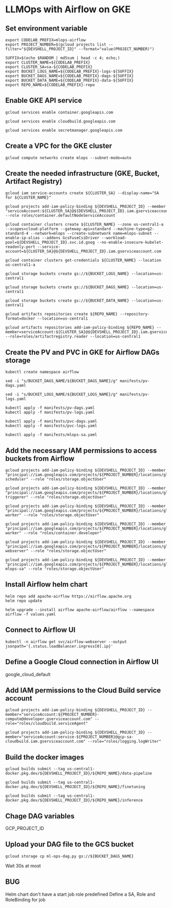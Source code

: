 # LLMOps with Airflow on GKE

## Set environment variable
```
export CODELAB_PREFIX=mlops-airflow
export PROJECT_NUMBER=$(gcloud projects list --filter="${DEVSHELL_PROJECT_ID}" --format="value(PROJECT_NUMBER)")

SUFFIX=$(echo $RANDOM | md5sum | head -c 4; echo;)
export CLUSTER_NAME=${CODELAB_PREFIX}
export CLUSTER_SA=sa-${CODELAB_PREFIX}
export BUCKET_LOGS_NAME=${CODELAB_PREFIX}-logs-${SUFFIX}
export BUCKET_DAGS_NAME=${CODELAB_PREFIX}-dags-${SUFFIX}
export BUCKET_DATA_NAME=${CODELAB_PREFIX}-data-${SUFFIX}
export REPO_NAME=${CODELAB_PREFIX}-repo
```

## Enable GKE API service
```
gcloud services enable container.googleapis.com
```

```
gcloud services enable cloudbuild.googleapis.com
```

```
gcloud services enable secretmanager.googleapis.com
```
## Create a VPC for the GKE cluster
```
gcloud compute networks create mlops --subnet-mode=auto
```

## Create the needed infrastructure (GKE, Bucket, Artifact Registry)
```
gcloud iam service-accounts create ${CLUSTER_SA} --display-name="SA for ${CLUSTER_NAME}"
```

```
gcloud projects add-iam-policy-binding ${DEVSHELL_PROJECT_ID} --member "serviceAccount:${CLUSTER_SA}@${DEVSHELL_PROJECT_ID}.iam.gserviceaccount.com" --role roles/container.defaultNodeServiceAccount
```

```
gcloud container clusters create ${CLUSTER_NAME} --zone us-central1-a --scopes=cloud-platform --gateway-api=standard --machine-type=g2-standard-4 --network=mlops --create-subnetwork name=mlops-subnet --enable-ip-alias --addons GcsFuseCsiDriver --workload-pool=${DEVSHELL_PROJECT_ID}.svc.id.goog --no-enable-insecure-kubelet-readonly-port --service-account=${CLUSTER_SA}@${DEVSHELL_PROJECT_ID}.iam.gserviceaccount.com
```

```
gcloud container clusters get-credentials ${CLUSTER_NAME} --location us-central1-a
```

```
gcloud storage buckets create gs://${BUCKET_LOGS_NAME} --location=us-central1
```

```
gcloud storage buckets create gs://${BUCKET_DAGS_NAME} --location=us-central1
```

```
gcloud storage buckets create gs://${BUCKET_DATA_NAME} --location=us-central1
```

```
gcloud artifacts repositories create ${REPO_NAME} --repository-format=docker --location=us-central1
```

```
gcloud artifacts repositories add-iam-policy-binding ${REPO_NAME} --member=serviceAccount:${CLUSTER_SA}@${DEVSHELL_PROJECT_ID}.iam.gserviceaccount.com --role=roles/artifactregistry.reader --location=us-central1
```

## Create the PV and PVC in GKE for Airflow DAGs storage
```
kubectl create namespace airflow
```

```
sed -i "s/BUCKET_DAGS_NAME/${BUCKET_DAGS_NAME}/g" manifests/pv-dags.yaml
```

```
sed -i "s/BUCKET_LOGS_NAME/${BUCKET_LOGS_NAME}/g" manifests/pv-logs.yaml
```

```
kubectl apply -f manifests/pv-dags.yaml
kubectl apply -f manifests/pv-logs.yaml
```

```
kubectl apply -f manifests/pvc-dags.yaml
kubectl apply -f manifests/pvc-logs.yaml
```

```
kubectl apply -f manifests/mlops-sa.yaml
```

## Add the necessary IAM permissions to access buckets from Airflow
```
gcloud projects add-iam-policy-binding ${DEVSHELL_PROJECT_ID} --member "principal://iam.googleapis.com/projects/${PROJECT_NUMBER}/locations/global/workloadIdentityPools/${DEVSHELL_PROJECT_ID}.svc.id.goog/subject/ns/airflow/sa/airflow-scheduler" --role "roles/storage.objectUser"
```

```
gcloud projects add-iam-policy-binding ${DEVSHELL_PROJECT_ID} --member "principal://iam.googleapis.com/projects/${PROJECT_NUMBER}/locations/global/workloadIdentityPools/${DEVSHELL_PROJECT_ID}.svc.id.goog/subject/ns/airflow/sa/airflow-triggerer" --role "roles/storage.objectUser"
```

```
gcloud projects add-iam-policy-binding ${DEVSHELL_PROJECT_ID} --member "principal://iam.googleapis.com/projects/${PROJECT_NUMBER}/locations/global/workloadIdentityPools/${DEVSHELL_PROJECT_ID}.svc.id.goog/subject/ns/airflow/sa/airflow-worker" --role "roles/storage.objectUser"
```

```
gcloud projects add-iam-policy-binding ${DEVSHELL_PROJECT_ID} --member "principal://iam.googleapis.com/projects/${PROJECT_NUMBER}/locations/global/workloadIdentityPools/${DEVSHELL_PROJECT_ID}.svc.id.goog/subject/ns/airflow/sa/airflow-worker" --role "roles/container.developer"
```

```
gcloud projects add-iam-policy-binding ${DEVSHELL_PROJECT_ID} --member "principal://iam.googleapis.com/projects/${PROJECT_NUMBER}/locations/global/workloadIdentityPools/${DEVSHELL_PROJECT_ID}.svc.id.goog/subject/ns/airflow/sa/airflow-webserver" --role "roles/storage.objectUser"
```

```
gcloud projects add-iam-policy-binding ${DEVSHELL_PROJECT_ID} --member "principal://iam.googleapis.com/projects/${PROJECT_NUMBER}/locations/global/workloadIdentityPools/${DEVSHELL_PROJECT_ID}.svc.id.goog/subject/ns/airflow/sa/airflow-mlops-sa" --role "roles/storage.objectUser"
```
## Install Airflow helm chart
```
helm repo add apache-airflow https://airflow.apache.org
helm repo update
```

```
helm upgrade --install airflow apache-airflow/airflow --namespace airflow -f values.yaml
```

## Connect to Airflow UI
```
kubectl -n airflow get svc/airflow-webserver --output jsonpath='{.status.loadBalancer.ingress[0].ip}'
```

## Define a Google Cloud connection in Airflow UI
google_cloud_default

## Add IAM permissions to the Cloud Build service account
```
gcloud projects add-iam-policy-binding ${DEVSHELL_PROJECT_ID} --member="serviceAccount:${PROJECT_NUMBER}-compute@developer.gserviceaccount.com" --role="roles/cloudbuild.serviceAgent"
```

```
gcloud projects add-iam-policy-binding ${DEVSHELL_PROJECT_ID} --member="serviceAccount:service-${PROJECT_NUMBER}@gcp-sa-cloudbuild.iam.gserviceaccount.com" --role="roles/logging.logWriter"
```

## Build the docker images
```
gcloud builds submit --tag us-central1-docker.pkg.dev/${DEVSHELL_PROJECT_ID}/${REPO_NAME}/data-pipeline
```

```
gcloud builds submit --tag us-central1-docker.pkg.dev/${DEVSHELL_PROJECT_ID}/${REPO_NAME}/finetuning
```

```
gcloud builds submit --tag us-central1-docker.pkg.dev/${DEVSHELL_PROJECT_ID}/${REPO_NAME}/inference
```

## Chage DAG variables
GCP_PROJECT_ID

## Upload your DAG file to the GCS bucket
```
gcloud storage cp ml-ops-dag.py gs://${BUCKET_DAGS_NAME}
```

Wait 30s at most

##

## BUG
Helm chart don't have a start job role predefined
Define a SA, Role and RoleBinding for job
